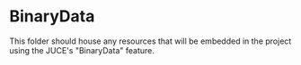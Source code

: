 # BinaryData

This folder should house any resources that will be embedded in the project
using the JUCE's "BinaryData" feature.
